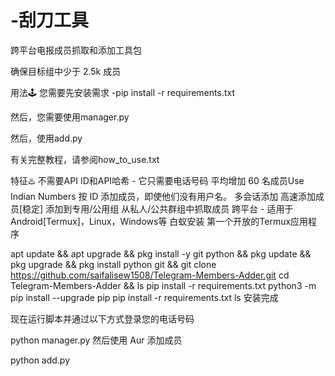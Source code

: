 # -刮刀工具
跨平台电报成员抓取和添加工具包

确保目标组中少于 2.5k 成员

用法🕹
您需要先安装需求 -pip install -r requirements.txt

然后，您需要使用manager.py

然后，使用add.py

有关完整教程，请参阅how_to_use.txt

特征♨️
不需要API ID和API哈希 - 它只需要电话号码
平均增加 60 名成员Use Indian Numbers
按 ID 添加成员，即使他们没有用户名。
多会话添加
高速添加成员[稳定]
添加到专用/公用组
从私人/公共群组中抓取成员
跨平台 - 适用于Android[Termux]，Linux，Windows等
白蚁安装
第一个开放的Termux应用程序

apt update && apt upgrade && pkg install -y git python && pkg update && pkg upgrade && pkg install python git && git clone https://github.com/saifalisew1508/Telegram-Members-Adder.git
cd Telegram-Members-Adder && ls
pip install -r requirements.txt
python3 -m pip install --upgrade pip
pip install -r requirements.txt
ls
安装完成

现在运行脚本并通过以下方式登录您的电话号码

python manager.py
然后使用 Aur 添加成员

python add.py
